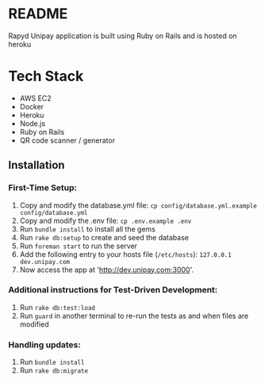 # README

Rapyd Unipay application is built using Ruby on Rails and is hosted on heroku

# Tech Stack

- AWS EC2
- Docker
- Heroku
- Node.js
- Ruby on Rails
- QR code scanner / generator

## Installation

### First-Time Setup:

1. Copy and modify the database.yml file: `cp config/database.yml.example config/database.yml`
2. Copy and modify the .env file: `cp .env.example .env`
3. Run `bundle install` to install all the gems
4. Run `rake db:setup` to create and seed the database
5. Run `foreman start` to run the server
6. Add the following entry to your hosts file (`/etc/hosts`): `127.0.0.1 dev.unipay.com`
7. Now access the app at 'http://dev.unipay.com:3000'.

### Additional instructions for Test-Driven Development:

1. Run `rake db:test:load`
2. Run `guard` in another terminal to re-run the tests as and when files are modified

### Handling updates:

1. Run `bundle install`
2. Run `rake db:migrate`
